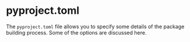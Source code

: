 # pyproject.toml

The `pyproject.toml` file allows you to specify some details of the package building process. Some of the options are discussed here.